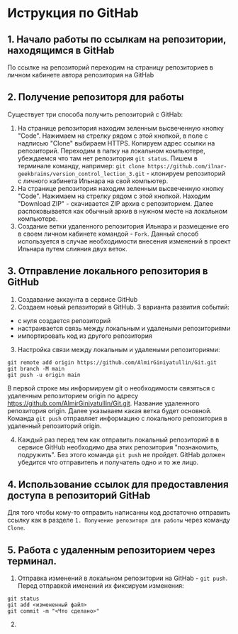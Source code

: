 # Иструкция по GitHab
## 1. Начало работы по ссылкам на репозитории, находящимся в GitHab
По ссылке на репозиторий переходим на страницу репозиториев в личном кабинете автора репозитория на GitHab

## 2. Получение репозиторя для работы
Существует три способа получить репозиторий с GitHab:
1. На странице репозитория находим зеленным высвеченную кнопку "Code". Нажимаем на стрелку рядом с этой кнопкой, в поле с надписью "Clone" выбираем HTTPS. Копируем адрес ссылки на репозиторий. Переходим в папку на локальном компьютере, убеждаемся что там нет репозитория `git status`. Пишем в терминале команду, например: `git clone https://github.com/ilnar-geekbrains/version_control_lection_3.git` - клонируем репозиторий с личного кабинета Ильнара на свой компьютер.
2. На странице репозитория находим зеленным высвеченную кнопку "Code". Нажимаем на стрелку рядом с этой кнопкой. Находим "Download ZIP" - скачивается ZIP архив с репозиторием. Далее распоковывается как обычный архив в нужном месте на локальном компьютере.
3. Создание ветки удаленного репозитория Ильнара и размещение его в своем личном кабинете командой - `Fork`. Данный способ используется в случае необходимости внесения изменений в проект Ильнара путем слияния двух веток. 

## 3. Отправление локального репозитория в GitHub
1. Создавание аккаунта в сервисе GitHub
2. Создаем новый репазиторий в GitHub. 3 варианта развития событий:
* с нуля создается репозиторий
* настраивается связь между локальным и удалеными репозиториями
* импортировать код из другого репозитория
3. Настройка связи между локальным и удалеными репозиториями:
```
git remote add origin https://github.com/AlmirGiniyatullin/Git.git
git branch -M main
git push -u origin main
```
В первой строке мы информируем git о необходимости связяться с удаленным репозиторием origin по адресу https://github.com/AlmirGiniyatullin/Git.git. 
Название удаленного репозитория origin.
Далее указываем какая ветка будет основной.
Команда `git push` отправляет информацию с локального репозитория в удаленный репозиторий origin. 

4. Каждый раз перед тем как отправить локальный репозиторий в в сервисе GitHub необходимо два этих репозитория "познакомить, подружить". Без этого команда `git push` не пройдет. GitHab должен убедится что отправитель и получатель одно и то же лицо.

## 4. Использование ссылок для предоставления доступа в репозиторий GitHab
Для того чтобы кому-то отправить написанны код достаточно отправить ссылку как в разделе `1. Получение репозиторя для работы` через команду `Clone`.

## 5. Работа с удаленным репозиторием через терминал.
1. Отправка изменений в локальном репозитории на GitHab - `git push`. Перед отправкой именений их фиксируем изменения:
```
git status
git add <измененный файл>
git commit -m "<Что сделано>"
```
2.